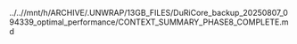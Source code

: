 ../..//mnt/h/ARCHIVE/.UNWRAP/13GB_FILES/DuRiCore_backup_20250807_094339_optimal_performance/CONTEXT_SUMMARY_PHASE8_COMPLETE.md